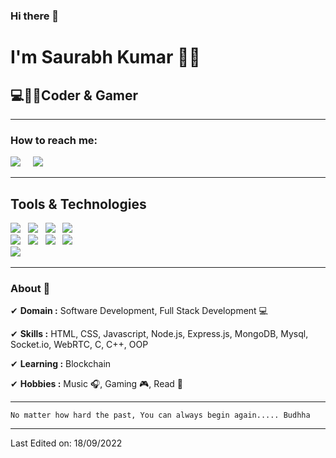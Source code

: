 ### Hi there 👋
<!--
**skrajup/skrajup** is a ✨ _special_ ✨ repository because its `README.md` (this file) appears on your GitHub profile.

Here are some ideas to get you started:

- 🔭 I’m currently working on ...
- 🌱 I’m currently learning ...
- 👯 I’m looking to collaborate on ...
- 🤔 I’m looking for help with ...
- 💬 Ask me about ...
- 📫 How to reach me: ...
- 😄 Pronouns: ...
- ⚡ Fun fact: ...
-->

<h1>I'm Saurabh Kumar 🙋‍♂️</h1>
<h2>💻👨‍💻Coder & Gamer</h2>

<hr>

<h3>How to reach me:</h3>

<a href="https://www.linkedin.com/in/skr2065"><img src="https://img.shields.io/badge/linkedin-%230077B5.svg?&style=for-the-badge&logo=linkedin&logoColor=white" /></a>&nbsp;&nbsp;&nbsp;&nbsp;
<i class="fa-brands fa-linkedin"></i>
<a href="mailto:skrajprof1947@gmail.com"><img src="https://img.shields.io/badge/gmail-%23D14836.svg?&style=for-the-badge&logo=gmail&logoColor=white" /></a>&nbsp;&nbsp;&nbsp;&nbsp;
<hr>

<h2>Tools & Technologies</h2>
<p>
   <img src="https://img.shields.io/badge/-HTML-orange" />&nbsp;&nbsp;
   <img src="https://img.shields.io/badge/-CSS-green" />&nbsp;&nbsp;
   <img src="https://img.shields.io/badge/-JavaScript-yellow" />&nbsp;&nbsp;
   <img src="https://img.shields.io/badge/-Bootstrap-blueviolet" />&nbsp;&nbsp;
   <br />
   <img src="https://img.shields.io/badge/-Node.js-green" />&nbsp;&nbsp;
   <img src="https://img.shields.io/badge/-MongoDB-blue" />&nbsp;&nbsp;
   <img src="https://img.shields.io/badge/-MySQL-orange" />&nbsp;&nbsp;
   <img src="https://img.shields.io/badge/-Git-informational" />&nbsp;&nbsp;
   <br />
   <img src="https://img.shields.io/badge/-GitHub-success" />&nbsp;&nbsp;
</p> 


<hr>

### About 📌

✔  **Domain :** Software Development, Full Stack Development 💻

✔  **Skills :** HTML, CSS, Javascript, Node.js, Express.js, MongoDB, Mysql, Socket.io, WebRTC, C, C++, OOP

✔  **Learning :** Blockchain

✔  **Hobbies :**  Music 🎧, Gaming 🎮, Read 📕

<hr>

```
No matter how hard the past, You can always begin again..... Budhha
```
-----
<!-- Credits: [skrajup](https://github.com/skrajup) -->

Last Edited on: 18/09/2022

